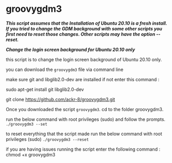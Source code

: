 
# groovygdm3

_**This script assumes that the Installation of Ubuntu 20.10 is a fresh install. If you tried to change the GDM background with some other scripts you first need to reset those changes. Other scripts may have the option --reset.**_


_**Change the login screen background for Ubuntu 20.10 only**_

this script is to change the login screen background of Ubuntu 20.10 only.

you can download the `groovygdm3` file via command line

make sure git and libglib2.0-dev are installed if not enter this command :

sudo apt-get install git libglib2.0-dev

git clone https://github.com/ackr-8/groovygdm3.git

Once you downloaded the script `groovygdm3`. cd to the folder groovygdm3.

run the below command with root privileges (sudo) and follow the prompts.
`./groovygdm3 --set`

to reset everything that the script made
run the below command with root privileges (sudo)
`./groovygdm3 --reset`

if you are having issues running the script enter the following command :
chmod +x groovygdm3

